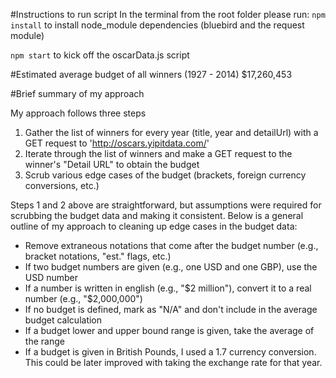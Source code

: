 #Instructions to run script
In the terminal from the root folder please run:
`npm install` to install node_module dependencies (bluebird and the request module)

`npm start` to kick off the oscarData.js script

#Estimated average budget of all winners (1927 - 2014)
$17,260,453

#Brief summary of my approach

My approach follows three steps
1. Gather the list of winners for every year (title, year and detailUrl) with a GET request to 'http://oscars.yipitdata.com/'
2. Iterate through the list of winners and make a GET request to the winner's "Detail URL" to obtain the budget
3. Scrub various edge cases of the budget (brackets, foreign currency conversions, etc.)

Steps 1 and 2 above are straightforward, but assumptions were required for scrubbing the budget data and making it consistent.
Below is a general outline of my approach to cleaning up edge cases in the budget data:
- Remove extraneous notations that come after the budget number (e.g., bracket notations, "est." flags, etc.)
- If two budget numbers are given (e.g., one USD and one GBP), use the USD number
- If a number is written in english (e.g., "$2 million"), convert it to a real number (e.g., "$2,000,000")
- If no budget is defined, mark as "N/A" and don't include in the average budget calculation
- If a budget lower and upper bound range is given, take the average of the range
- If a budget is given in British Pounds, I used a 1.7 currency conversion. This could be later improved with taking the exchange rate for that year.

